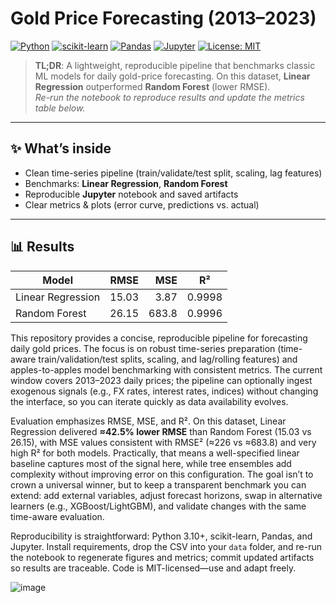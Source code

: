 # Gold Price Forecasting (2013–2023)

[![Python](https://img.shields.io/badge/Python-3.10%2B-blue)]()
[![scikit-learn](https://img.shields.io/badge/scikit--learn-ML-orange)]()
[![Pandas](https://img.shields.io/badge/Pandas-Data%20Wrangling-informational)]()
[![Jupyter](https://img.shields.io/badge/Jupyter-Notebooks-yellow)]()
[![License: MIT](https://img.shields.io/badge/License-MIT-green.svg)]()

> **TL;DR**: A lightweight, reproducible pipeline that benchmarks classic ML models for daily gold-price forecasting. On this dataset, **Linear Regression** outperformed **Random Forest** (lower RMSE).  
> _Re-run the notebook to reproduce results and update the metrics table below._

---

## ✨ What’s inside
- Clean time-series pipeline (train/validate/test split, scaling, lag features)
- Benchmarks: **Linear Regression**, **Random Forest**
- Reproducible **Jupyter** notebook and saved artifacts
- Clear metrics & plots (error curve, predictions vs. actual)

---

## 📊 Results 
| Model              | RMSE  | MSE   | R²     |
|--------------------|------:|------:|:------:|
| Linear Regression  | 15.03 | 3.87 | 0.9998 |
| Random Forest      | 26.15 | 683.8 | 0.9996 |

This repository provides a concise, reproducible pipeline for forecasting daily gold prices. The focus is on robust time-series preparation (time-aware train/validation/test splits, scaling, and lag/rolling features) and apples-to-apples model benchmarking with consistent metrics. The current window covers 2013–2023 daily prices; the pipeline can optionally ingest exogenous signals (e.g., FX rates, interest rates, indices) without changing the interface, so you can iterate quickly as data availability evolves.

Evaluation emphasizes RMSE, MSE, and R². On this dataset, Linear Regression delivered **≈42.5% lower RMSE** than Random Forest (15.03 vs 26.15), with MSE values consistent with RMSE² (≈226 vs ≈683.8) and very high R² for both models. Practically, that means a well-specified linear baseline captures most of the signal here, while tree ensembles add complexity without improving error on this configuration. The goal isn’t to crown a universal winner, but to keep a transparent benchmark you can extend: add external variables, adjust forecast horizons, swap in alternative learners (e.g., XGBoost/LightGBM), and validate changes with the same time-aware evaluation.

Reproducibility is straightforward: Python 3.10+, scikit-learn, Pandas, and Jupyter. Install requirements, drop the CSV into your `data` folder, and re-run the notebook to regenerate figures and metrics; commit updated artifacts so results are traceable. Code is MIT-licensed—use and adapt freely.

![image](https://github.com/user-attachments/assets/6b32d56f-dd9c-47f5-a875-67918522177d)
